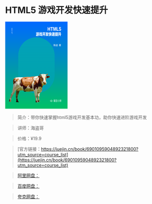 # HTML5 游戏开发快速提升

![img](../../assets/aa20e91f29de43f5b1a033180d666d25~tplv-k3u1fbpfcp-no-mark_280_280_200_280.png)

> 简介：带你快速掌握html5游戏开发基本功，助你快速进阶游戏开发

> 讲师：海盗哥

> 价格：¥19.9

> [官方链接：https://juejin.cn/book/6901095904892321800?utm_source=course_list](https://juejin.cn/book/6901095904892321800?utm_source=course_list)

> [阿里网盘：]()

> [百度网盘：]()

> [夸克网盘：]()
